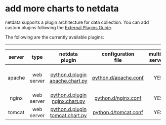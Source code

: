 
# add more charts to netdata

netdata supports a plugin architecture for data collection. You can add custom plugins following the [External Plugins Guide](https://github.com/firehol/netdata/wiki/External-Plugins).

The following are the currently available plugins:

---

server|type|netdata<br/>plugin|configuration<br/>file|multiple<br/>servers|notes
:----:|:--:|:----:|:----:|:------------------:|:--------|
apache|web server|[python.d.plugin](https://github.com/firehol/netdata/blob/master/plugins.d/node.d.plugin)<br/>[apache.chart.py](https://github.com/firehol/netdata/blob/master/python.d/apache.chart.py)|[python.d/apache.conf](https://github.com/firehol/netdata/blob/master/conf.d/python.d/apache.conf)|YES|apache 2.2 and 2.4|
nginx|web server|[python.d.plugin](https://github.com/firehol/netdata/blob/master/plugins.d/node.d.plugin)<br/>[nginx.chart.py](https://github.com/firehol/netdata/blob/master/python.d/nginx.chart.py)|[python.d/nginx.conf](https://github.com/firehol/netdata/blob/master/conf.d/python.d/nginx.conf)|YES||
tomcat|web server|[python.d.plugin](https://github.com/firehol/netdata/blob/master/plugins.d/node.d.plugin)<br/>[tomcat.chart.py](https://github.com/firehol/netdata/blob/master/python.d/tomcat.chart.py)|[python.d/tomcat.conf](https://github.com/firehol/netdata/blob/master/conf.d/python.d/tomcat.conf)|YES||

